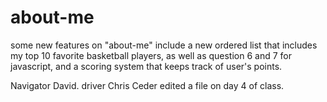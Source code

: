 # about-me

some new features on "about-me" include a new ordered list that includes my top 10 favorite basketball players, as well as question 6 and 7 for javascript, and a scoring system that keeps track of user's points.

Navigator David. driver Chris Ceder edited a file on day 4 of class.